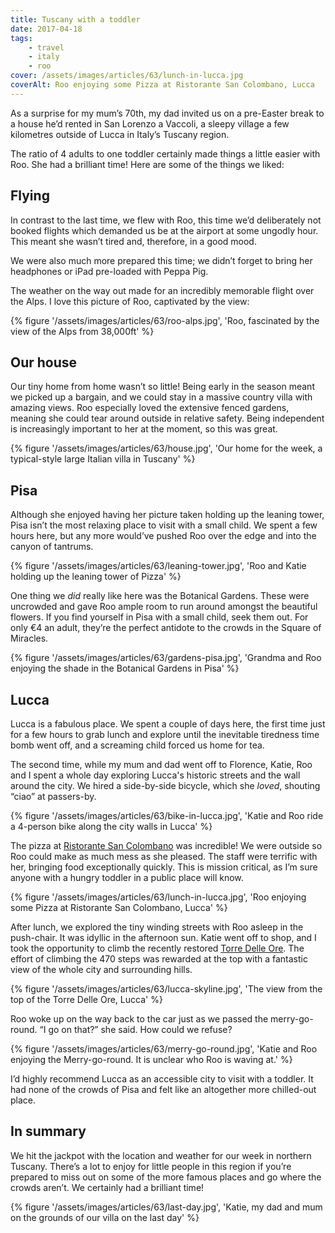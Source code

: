```yaml
---
title: Tuscany with a toddler
date: 2017-04-18
tags:
    - travel
    - italy
    - roo
cover: /assets/images/articles/63/lunch-in-lucca.jpg
coverAlt: Roo enjoying some Pizza at Ristorante San Colombano, Lucca
---
```


As a surprise for my mum’s 70th, my dad invited us on a pre-Easter break to a house he’d rented in San Lorenzo a Vaccoli, a sleepy village a few kilometres outside of Lucca in Italy’s Tuscany region.

The ratio of 4 adults to one toddler certainly made things a little easier with Roo. She had a brilliant time! Here are some of the things we liked:

## Flying

In contrast to the last time, we flew with Roo, this time we’d deliberately not booked flights which demanded us be at the airport at some ungodly hour. This meant she wasn’t tired and, therefore, in a good mood. 

We were also much more prepared this time; we didn’t forget to bring her headphones or iPad pre-loaded with Peppa Pig. 

The weather on the way out made for an incredibly memorable flight over the Alps. I love this picture of Roo, captivated by the view:

{% figure '/assets/images/articles/63/roo-alps.jpg', 'Roo, fascinated by the view of the Alps from 38,000ft' %}

## Our house

Our tiny home from home wasn’t so little! Being early in the season meant we picked up a bargain, and we could stay in a massive country villa with amazing views. Roo especially loved the extensive fenced gardens, meaning she could tear around outside in relative safety. Being independent is increasingly important to her at the moment, so this was great. 

{% figure '/assets/images/articles/63/house.jpg', 'Our home for the week, a typical-style large Italian villa in Tuscany' %}

## Pisa

Although she enjoyed having her picture taken holding up the leaning tower, Pisa isn’t the most relaxing place to visit with a small child. We spent a few hours here, but any more would’ve pushed Roo over the edge and into the canyon of tantrums. 

{% figure '/assets/images/articles/63/leaning-tower.jpg', 'Roo and Katie holding up the leaning tower of Pizza' %}

One thing we _did_ really like here was the Botanical Gardens. These were uncrowded and gave Roo ample room to run around amongst the beautiful flowers. If you find yourself in Pisa with a small child, seek them out. For only €4 an adult, they’re the perfect antidote to the crowds in the Square of Miracles. 

{% figure '/assets/images/articles/63/gardens-pisa.jpg', 'Grandma and Roo enjoying the shade in the Botanical Gardens in Pisa' %}

## Lucca

Lucca is a fabulous place. We spent a couple of days here, the first time just for a few hours to grab lunch and explore until the inevitable tiredness time bomb went off, and a screaming child forced us home for tea. 

The second time, while my mum and dad went off to Florence, Katie, Roo and I spent a whole day exploring Lucca's historic streets and the wall around the city. We hired a side-by-side bicycle, which she _loved_, shouting “ciao” at passers-by.

{% figure '/assets/images/articles/63/bike-in-lucca.jpg', 'Katie and Roo ride a 4-person bike along the city walls in Lucca' %}

The pizza at [Ristorante San Colombano](https://ristorantesancolombanolucca.it/) was incredible! We were outside so Roo could make as much mess as she pleased. The staff were terrific with her, bringing food exceptionally quickly. This is mission critical, as I’m sure anyone with a hungry toddler in a public place will know.

{% figure '/assets/images/articles/63/lunch-in-lucca.jpg', 'Roo enjoying some Pizza at Ristorante San Colombano, Lucca' %}

After lunch, we explored the tiny winding streets with Roo asleep in the push-chair. It was idyllic in the afternoon sun. Katie went off to shop, and I took the opportunity to climb the recently restored [Torre Delle Ore](https://en.wikipedia.org/wiki/Torre_delle_Ore,_Lucca). The effort of climbing the 470 steps was rewarded at the top with a fantastic view of the whole city and surrounding hills.

{% figure '/assets/images/articles/63/lucca-skyline.jpg', 'The view from the top of the Torre Delle Ore, Lucca' %}

Roo woke up on the way back to the car just as we passed the merry-go-round. “I go on that?” she said. How could we refuse?

{% figure '/assets/images/articles/63/merry-go-round.jpg', 'Katie and Roo enjoying the Merry-go-round. It is unclear who Roo is waving at.' %}

I’d highly recommend Lucca as an accessible city to visit with a toddler. It had none of the crowds of Pisa and felt like an altogether more chilled-out place.

## In summary

We hit the jackpot with the location and weather for our week in northern Tuscany. There’s a lot to enjoy for little people in this region if you’re prepared to miss out on some of the more famous places and go where the crowds aren’t. We certainly had a brilliant time!

{% figure '/assets/images/articles/63/last-day.jpg', 'Katie, my dad and mum on the grounds of our villa on the last day' %}


